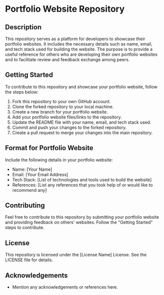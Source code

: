 # Portfolio Website Repository

## Description
This repository serves as a platform for developers to showcase their portfolio websites. It includes the necessary details such as name, email, and tech stack used for building the website. The purpose is to provide a useful reference for others who are developing their own portfolio websites and to facilitate review and feedback exchange among peers.

## Getting Started
To contribute to this repository and showcase your portfolio website, follow the steps below:

1. Fork this repository to your own GitHub account.
2. Clone the forked repository to your local machine.
3. Create a new branch for your portfolio website.
4. Add your portfolio website files/links to the repository.
5. Update the README file with your name, email, and tech stack used.
6. Commit and push your changes to the forked repository.
7. Create a pull request to merge your changes into the main repository.

## Format for Portfolio Website
Include the following details in your portfolio website:

- Name: [Your Name]
- Email: [Your Email Address]
- Tech Stack: [List of technologies and tools used to build the website]
- References: [List any references that you took help of or would like to recommend any]
  
## Contributing
Feel free to contribute to this repository by submitting your portfolio website and providing feedback on others' websites. Follow the "Getting Started" steps to contribute.

## License
This repository is licensed under the [License Name] License. See the LICENSE file for details.

## Acknowledgements
- Mention any acknowledgements or references here.


